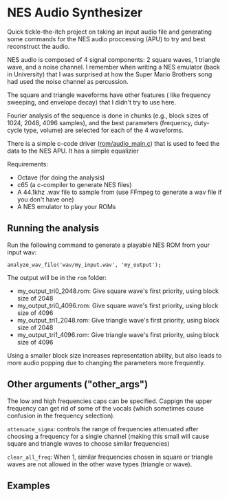 # NES Audio Synthesizer

Quick tickle-the-itch project on taking an input audio file and
generating some commands for the NES audio proccessing (APU) to
try and best reconstruct the audio.

NES audio is composed of 4 signal components: 2 square waves,
1 triangle wave, and a noise channel. I remember when writing
a NES emulator (back in University) that I was surprised at how
the Super Mario Brothers song had used the noise channel as
percussion.

The square and triangle waveforms have other features (
like frequency sweeping, and envelope decay) that I didn't
try to use here.

Fourier analysis of the sequence is done in chunks (e.g.,
block sizes of 1024, 2048, 4096 samples), and the best parameters
(frequency, duty-cycle type, volume) are selected for each of the
4 waveforms.

There is a simple c-code driver ([rom/audio_main.c](rom/audio_main.c))
that is used to feed the data to the NES APU. It has a simple
equalizier


Requirements:

* Octave (for doing the analysis)
* c65 (a c-compiler to generate NES files)
* A 44.1khz .wav file to sample from (use FFmpeg to generate a wav file if you don't have one)
* A NES emulator to play your ROMs


## Running the analysis

Run the following command to generate a playable NES ROM from your input wav:

```
analyze_wav_file('wav/my_input.wav', 'my_output');
```

The output will be in the `rom` folder:

* my_output_tri0_2048.rom: Give square wave's first priority, using block size of 2048
* my_output_tri0_4096.rom: Give square wave's first priority, using block size of 4096
* my_output_tri1_2048.rom: Give triangle wave's first priority, using block size of 2048
* my_output_tri1_4096.rom: Give triangle wave's first priority, using block size of 4096

Using a smaller block size increases representation ability, but also leads to more audio
popping due to changing the parameters more frequently.

## Other arguments ("other_args")

The low and high frequencies caps can be specified. Cappign the upper frequency can get
rid of some of the vocals (which sometimes cause confusion in the frequency selection).

`attenuate_sigma`: controls the range of frequencies attenuated after choosing a frequency
for a single channel (making this small will cause square and triangle waves to choose
similar frequencies)


`clear_all_freq`: When 1, similar frequencies chosen in square or triangle waves are not
allowed in the other wave types (triangle or wave).

## Examples

